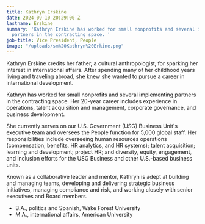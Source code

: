 ```yaml
---
title: Kathryn Erskine
date: 2024-09-10 20:29:00 Z
lastname: Erskine
summary: 'Kathryn Erskine has worked for small nonprofits and several implementing
  partners in the contracting space. '
job-title: Vice President, People
image: "/uploads/sm%20Kathryn%20Erkine.png"
---
```


Kathryn Erskine credits her father, a cultural anthropologist, for sparking her interest in international affairs. After spending many of her childhood years living and traveling abroad, she knew she wanted to pursue a career in international development.
 
Kathryn has worked for small nonprofits and several implementing partners in the contracting space. Her 20-year career includes experience in operations, talent acquisition and management, corporate governance, and business development.
 
She currently serves on our U.S. Government (USG) Business Unit's executive team and oversees the People function for 5,000 global staff. Her responsibilities include overseeing human resources operations (compensation, benefits, HR analytics, and HR systems); talent acquisition; learning and development; project HR; and diversity, equity, engagement, and inclusion efforts for the USG Business and other U.S.-based business units.
 
Known as a collaborative leader and mentor, Kathryn is adept at building and managing teams, developing and delivering strategic business initiatives, managing compliance and risk, and working closely with senior executives and Board members.
 
* B.A., politics and Spanish, Wake Forest University
* M.A., international affairs, American University
